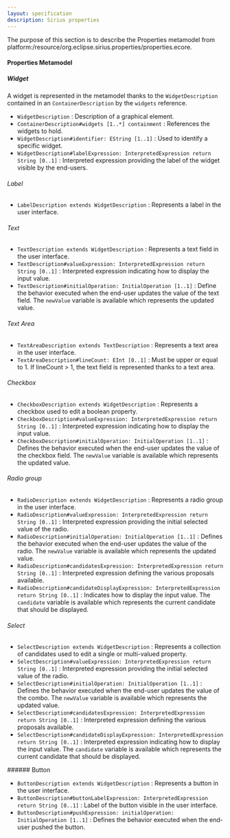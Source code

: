 ```yaml
---
layout: specification
description: Sirius properties
---
```


The purpose of this section is to describe the Properties metamodel from platform:/resource/org.eclipse.sirius.properties/properties.ecore.

#### Properties Metamodel

##### Widget

A widget is represented in the metamodel thanks to the `WidgetDescription` contained in an `ContainerDescription` by the `widgets` reference.

* `WidgetDescription` : Description of a graphical element.
* `ContainerDescription#widgets [1..*] containment` : References the widgets to hold.
* `WidgetDescription#identifier: EString [1..1]` : Used to identify a specific widget.
* `WidgetDescription#labelExpression: InterpretedExpression return String [0..1]` : Interpreted expression providing the label of the widget visible by the end-users.

###### Label

* `LabelDescription extends WidgetDescription` : Represents a label in the user interface.

###### Text

* `TextDescription extends WidgetDescription` : Represents a text field in the user interface.
* `TextDescription#valueExpression: InterpretedExpression return String [0..1]` : Interpreted expression indicating how to display the input value.
* `TextDescription#initialOperation: InitialOperation [1..1]` : Define the behavior executed when the end-user updates the value of the text field. The `newValue` variable is available which represents the updated value.

###### Text Area

* `TextAreaDescription extends TextDescription` : Represents a text area in the user interface.
* `TextAreaDescription#lineCount: EInt [0..1]` : Must be upper or equal to 1. If lineCount > 1, the text field is represented thanks to a text area.

###### Checkbox

* `CheckboxDescription extends WidgetDescription` : Represents a checkbox used to edit a boolean property.
* `CheckboxDescription#valueExpression: InterpretedExpression return String [0..1]` : Interpreted expression indicating how to display the input value.
* `CheckboxDescription#initialOperation: InitialOperation [1..1]` : Defines the behavior executed when the end-user updates the value of the checkbox field. The `newValue` variable is available which represents the updated value.

###### Radio group

* `RadioDescription extends WidgetDescription` : Represents a radio group in the user interface.
* `RadioDescription#valueExpression: InterpretedExpression return String [0..1]` : Interpreted expression providing the initial selected value of the radio.
* `RadioDescription#initialOperation: InitialOperation [1..1]` : Defines the behavior executed when the end-user updates the value of the radio. The `newValue` variable is available which represents the updated value.
* `RadioDescription#candidatesExpression: InterpretedExpression return String [0..1]` : Interpreted expression defining the various proposals available.
* `RadioDescription#candidateDisplayExpression: InterpretedExpression return String [0..1]` : Indicates how to display the input value. The `candidate` variable is available which represents the current candidate that should be displayed.

###### Select

* `SelectDescription extends WidgetDescription` : Represents a collection of candidates used to edit a single or multi-valued property.
* `SelectDescription#valueExpression: InterpretedExpression return String [0..1]` : Interpreted expression providing the initial selected value of the radio.
* `SelectDescription#initialOperation: InitialOperation [1..1]` : Defines the behavior executed when the end-user updates the value of the combo. The `newValue` variable is available which represents the updated value.
* `SelectDescription#candidatesExpression: InterpretedExpression return String [0..1]` : Interpreted expression defining the various proposals available.
* `SelectDescription#candidateDisplayExpression: InterpretedExpression return String [0..1]` : Interpreted expression indicating how to display the input value. The `candidate` variable is available which represents the current candidate that should be displayed.

###### Button

* `ButtonDescription extends WidgetDescription` : Represents a button in the user interface.
* `ButtonDescription#buttonLabelExpression: InterpretedExpression return String [0..1]` : Label of the button visible in the user interface.
* `ButtonDescription#pushExpression: initialOperation: InitialOperation [1..1]` : Defines the behavior executed when the end-user pushed the button.